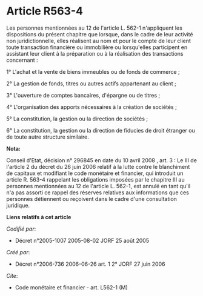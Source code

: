 # Article R563-4

Les personnes mentionnées au 12 de l'article L. 562-1 n'appliquent les dispositions du présent chapitre que lorsque, dans le
cadre de leur activité non juridictionnelle, elles réalisent au nom et pour le compte de leur client toute transaction
financière ou immobilière ou lorsqu'elles participent en assistant leur client à la préparation ou à la réalisation des
transactions concernant :

1° L'achat et la vente de biens immeubles ou de fonds de commerce ;

2° La gestion de fonds, titres ou autres actifs appartenant au client ;

3° L'ouverture de comptes bancaires, d'épargne ou de titres ;

4° L'organisation des apports nécessaires à la création de sociétés ;

5° La constitution, la gestion ou la direction de sociétés ;

6° La constitution, la gestion ou la direction de fiducies de droit étranger ou de toute autre structure similaire.

**Nota:**

Conseil d'Etat, décision n° 296845 en date du 10 avril 2008 , art. 3 : Le III de l'article 2 du décret du 26 juin 2006
relatif à la lutte contre le blanchiment de capitaux et modifiant le code monétaire et financier, qui introduit un article R.
563-4 rappelant les obligations imposées par le chapitre III au personnes mentionnées au 12 de l'article L. 562-1, est annulé
en tant qu'il n'a pas assorti ce rappel des réserves relatives aux informations que ces personnes détiennent ou reçoivent
dans le cadre d'une consultation juridique.

**Liens relatifs à cet article**

_Codifié par_:

  - Décret n°2005-1007 2005-08-02 JORF 25 août 2005

_Créé par_:

  - Décret n°2006-736 2006-06-26 art. 1 2° JORF 27 juin 2006

_Cite_:

  - Code monétaire et financier - art. L562-1 (M)
